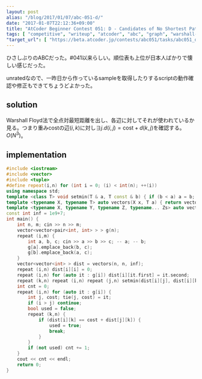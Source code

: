 ```yaml
---
layout: post
alias: "/blog/2017/01/07/abc-051-d/"
date: "2017-01-07T22:12:36+09:00"
title: "AtCoder Beginner Contest 051: D - Candidates of No Shortest Paths"
tags: [ "competitive", "writeup", "atcoder", "abc", "graph", "warshall-floyd" ]
"target_url": [ "https://beta.atcoder.jp/contests/abc051/tasks/abc051_d" ]
---
```


ひさしぶりのABCだった。#041以来らしい。順位表も上位が日本人ばかりで懐しい感じだった。

unratedなので、一昨日から作っているsampleを取得したりするscriptの動作確認や修正もできてちょうどよかった。

## solution

Warshall Floyd法で全点対最短距離を出し、各辺に対してそれが使われているか見る。つまり重み$\mathrm{cost}$の辺$(i,k)$に対し$\exists j. d(i,j) = \mathrm{cost} + d(k,j)$を確認する。$O(N^3)$。

## implementation

``` c++
#include <iostream>
#include <vector>
#include <tuple>
#define repeat(i,n) for (int i = 0; (i) < int(n); ++(i))
using namespace std;
template <class T> void setmin(T & a, T const & b) { if (b < a) a = b; }
template <typename X, typename T> auto vectors(X x, T a) { return vector<T>(x, a); }
template <typename X, typename Y, typename Z, typename... Zs> auto vectors(X x, Y y, Z z, Zs... zs) { auto cont = vectors(y, z, zs...); return vector<decltype(cont)>(x, cont); }
const int inf = 1e9+7;
int main() {
    int n, m; cin >> n >> m;
    vector<vector<pair<int, int> > > g(n);
    repeat (i,m) {
        int a, b, c; cin >> a >> b >> c; -- a; -- b;
        g[a].emplace_back(b, c);
        g[b].emplace_back(a, c);
    }
    vector<vector<int> > dist = vectors(n, n, inf);
    repeat (i,n) dist[i][i] = 0;
    repeat (i,n) for (auto it : g[i]) dist[i][it.first] = it.second;
    repeat (k,n) repeat (i,n) repeat (j,n) setmin(dist[i][j], dist[i][k] + dist[k][j]); // warshall floyd
    int cnt = 0;
    repeat (i,n) for (auto it : g[i]) {
        int j, cost; tie(j, cost) = it;
        if (i > j) continue;
        bool used = false;
        repeat (k,n) {
            if (dist[i][k] == cost + dist[j][k]) {
                used = true;
                break;
            }
        }
        if (not used) cnt += 1;
    }
    cout << cnt << endl;
    return 0;
}
```
